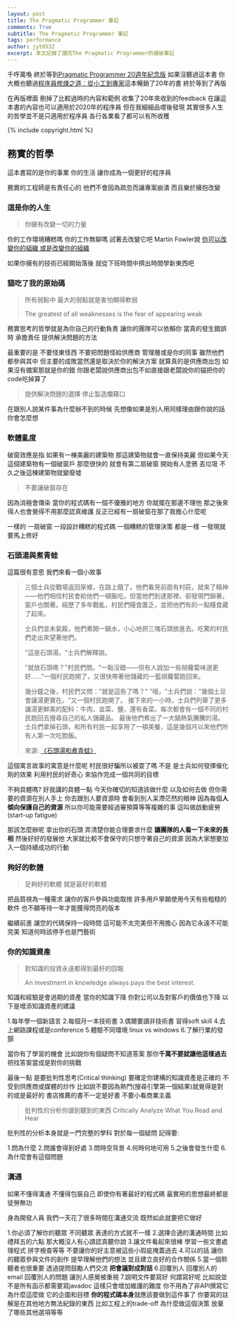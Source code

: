 ```yaml
---
layout: post
title: The Pragmatic Programmer 筆記
comments: True 
subtitle: The Pragmatic Programmer 筆記
tags: performance
author: jyt0532
excerpt: 本文記錄了讀完The Pragmatic Programmer的讀後筆記
---
```


千呼萬喚 終於等到[Pragmatic Programmer 20週年紀念版](http://books.gotop.com.tw/v_ACL057200) 如果沒聽過這本書 你大概也聽過[程序員修煉之道︰從小工到專家](https://www.books.com.tw/products/CN10279423)這本暢銷了20年的書 終於等到了再版 

在再版裡面 刪掉了比較過時的內容和範例 收集了20年來收到的feedback 在讓這本書的內容也可以適用於2020年的程序員 但在我細細品嚐後發現 其實很多人生的哲學並不是只適用於程序員 各行各業看了都可以有所收穫




{% include copyright.html %}

## 務實的哲學

這本書寫的是你的事業 你的生活 讓你成為一個更好的程序員

務實的工程師是有責任心的 他們不會因為疏忽而讓專案崩潰 而且樂於擁抱改變

### 這是你的人生

> 你擁有改變一切的力量

你的工作環境糟糕嗎 你的工作無聊嗎 試著去改變它吧 Martin Fowler說 [你可以改變你的組織 或是改變你的組織](https://wiki.c2.com/?ChangeYourOrganization)

如果你擁有的技術已經開始落後 就從下班時間中擠出時間學新東西吧

### 貓吃了我的原始碼

> 所有弱點中 最大的弱點就是害怕顯得軟弱 
>
> The greatest of all weaknesses is the fear of appearing weak

務實思考的哲學就是為你自己的行動負責 讓你的團隊可以依賴你 當真的發生錯誤時 承擔責任 提供解決問題的方法

最重要的是 不要怪東怪西 不要把問題怪給供應商 管理層或是你的同事 雖然他們都參與其中 但主要的成敗當然還是取決於你的解決方案 就算真的是供應商出包 如果沒有備案那就是你的錯 你跟老闆說供應商出包不如直接跟老闆說你的貓把你的code吃掉算了

> 提供解決問題的選擇 停止製造爛藉口

在跟別人說某件事為什麼辦不到的時候 先想像如果是別人用同樣理由跟你說的話你會怎麼想


### 軟體亂度

破窗效應是指 如果有一棟美麗的建築物 那這建築物就會一直保持美麗 但如果今天這個建築物有一個破窗戶 那麼很快的 就會有第二扇破窗 開始有人塗鴉 丟垃圾 不久之後這棟建築物就變廢墟

> 不要讓破窗存在

因為消極會傳染 當你的程式碼有一個不優雅的地方 你就擺在那邊不理他 那之後來得人也會覺得不用那麼認真維護 反正已經有一扇破窗在那了我擔心什麼呢

一樣的 一扇破窗 一段設計糟糕的程式碼 一個糟糕的管理決策 都是一樣 一發現就要馬上修好

### 石頭湯與煮青蛙

這篇很有意思 我們來看一個小故事

> 三個士兵從戰場返回家鄉，在路上餓了。他們看見前面有村莊，就來了精神——他們相信村民會給他們一頓飯吃。但當他們到達那裡，卻發現門鎖著，窗戶也關著。經歷了多年戰亂，村民們糧食匱乏，並把他們有的一點糧食藏了起來。
>
> 士兵們並未氣餒，他們煮開一鍋水，小心地把三塊石頭放進去。吃驚的村民們走出來望著他們。
> 
>"這是石頭湯。"士兵們解釋說。
>
>"就放石頭嗎？"村民們問。"一點沒錯——但有人說加一些胡蘿蔔味道更好……"一個村民跑開了，又很快帶著他儲藏的一籃胡蘿蔔跑回來。
>
>幾分鐘之後，村民們又問："就是這些了嗎？"
>"哦，"士兵們說："幾個土豆會讓湯更實在。"又一個村民跑開了。
>接下來的一小時，士兵們列舉了更多讓湯更鮮美的配料：牛肉、韭菜、鹽，還有香菜。每次都會有一個不同的村民跑回去搜尋自己的私人儲藏品。
>最後他們煮出了一大鍋熱氣騰騰的湯。士兵們拿掉石頭，和所有村民一起享用了一頓美餐，這是幾個月以來他們所有人第一次吃飽飯。
>
> 來源: [《石頭湯和煮青蛙》](https://www.jianshu.com/p/0677af6feed7)

這個寓言故事的寓意是什麼呢 村民很好騙所以被耍了嗎 不是 是士兵如何發揮催化劑的效果 利用村民的好奇心 來協作完成一個共同的目標

不夠具體嗎? 好我講的具體一點 今天你確切的知道該做什麼 以及如何去做 但你需要的資源在別人手上 你去跟別人要資源時 會看到別人呆滯茫然的眼神 因為每個**人傾向保護自己的資源** 所以你可能需要經過審預算等等複雜的事 這叫做啟動疲勞(start-up fatigue)

那該怎麼辦呢 拿出你的石頭 弄清楚你能合理要求什麼 **讓團隊的人看一下未來的長相** 然後好好的發展他 大家就比較不會保守的只想守著自己的資源 因為大家想要加入一個持續成功的行動

### 夠好的軟體

> 足夠好的軟體 就是最好的軟體

把品質視為一種需求 讓你的客戶參與功能取捨 許多用戶寧願使用今天有些粗糙的軟件 也不願等待一年才能獲得閃亮的版本

繼續前進 讓您的代碼保持一段時間 這可能不太完美但不用擔心 因為它永遠不可能完美 知道何時該停手也是門藝術

### 你的知識資產

> 對知識的投資永遠都得到最好的回報
>
> An investment in knowledge always pays the best interest.

知識和經驗是會過期的資產 當你的知識下降 你對公司以及對客戶的價值也下降 以下是增添知識資產的建議

1.每年學一個新語言
2.每個月一本技術書
3.偶爾要讀非技術書 習得soft skill
4.去上網路課程或是conference
5.體驗不同環境 linux vs windows
6.了解行業的發顫

當你有了學習的機會 比如說你有個疑問不知道答案 那你**千萬不要就讓他這樣過去** 把找答案當成是對你的挑戰

最後一點 是要批判性思考(Critical thinking) 要確定你建構的知識資產是正確的 不受到供應商或媒體的炒作 比如說不要因為熱門(搜尋引擎第一個結果)就覺得是對的或是最好的 書店推薦的書不一定是好書 不要小看商業主義

> 批判性的分析你讀到聽到的東西
> Critically Analyze What You Read and Hear 
> 

批判性的分析本身就是一門完整的學科 對於每一個疑問 記得要:

1.問為什麼 
2.問誰會得到好處 
3.問時空背景 
4.何時何地可用 
5.之後會發生什麼 
6.為什麼會有這個問題

### 溝通

如果不懂得溝通 不懂得包裝自己 即使你有著最好的程式碼 最實用的思想最終都是徒勞無功

身為開發人員 我們一天花了很多時間在溝通交流 既然如此就要把它做好

1.你必須了解你的聽眾 不同聽眾 表達的方式就不一樣
2.選擇合適的溝通時間 比如禮拜五的六點 那大概沒人有心請認真聽你說 
3.讓文件看起來很棒 學習一些文書處理程式 拼字檢查等等 不要讓你的好主意被這些小瑕疵掩蓋過去
4.可以的話 讓你的聽眾參與文件的創作 提早理解他們的想法 並且建立良好的合作關係
5.當一個聆聽者也很重要 透過提問鼓勵人們交流 **把會議對成對話**
6.回覆別人 回覆別人的email 回覆別人的問題 讓別人感覺被重視
7.說明文件要寫好 何謂寫好呢 比如說並不是所有函示都需要寫javadoc 這樣只會增加維護的難度 你不用為了非API撰寫它為什麼這麼做 它的企圖和目標 **你的程式碼本身**就應該要做到這件事了 你要寫的註解是在其他地方無法紀錄的東西 比如工程上的trade-off 為什麼做這個決策 放棄了哪些其他選項等等




